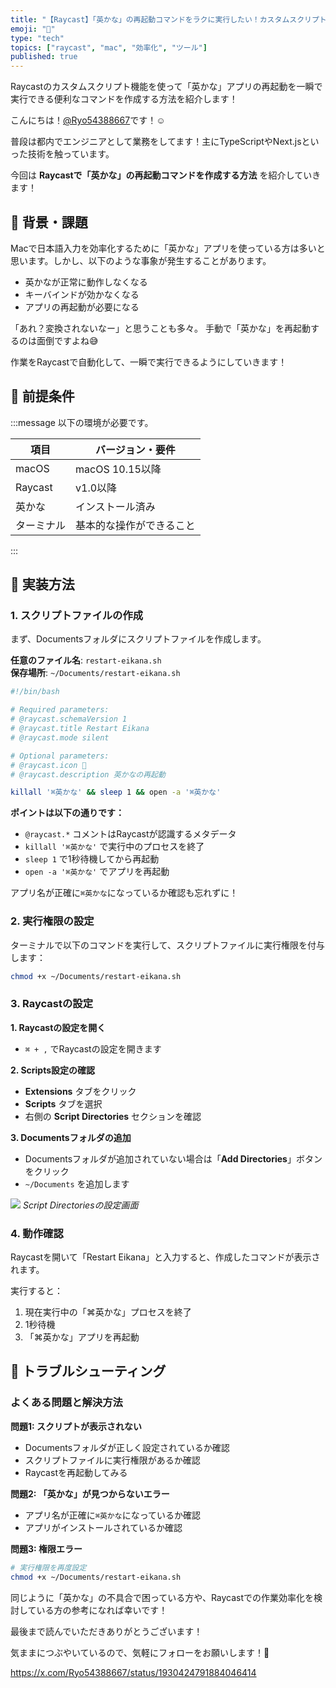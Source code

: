 ```yaml
---
title: "【Raycast】「英かな」の再起動コマンドをラクに実行したい！カスタムスクリプトの設定方法"
emoji: "🔄"
type: "tech"
topics: ["raycast", "mac", "効率化", "ツール"]
published: true
---
```


Raycastのカスタムスクリプト機能を使って「英かな」アプリの再起動を一瞬で実行できる便利なコマンドを作成する方法を紹介します！

こんにちは！[@Ryo54388667](https://x.com/Ryo54388667)です！☺️

普段は都内でエンジニアとして業務をしてます！主にTypeScriptやNext.jsといった技術を触っています。

今回は **Raycastで「英かな」の再起動コマンドを作成する方法** を紹介していきます！

## 📌 背景・課題

Macで日本語入力を効率化するために「英かな」アプリを使っている方は多いと思います。しかし、以下のような事象が発生することがあります。

- 英かなが正常に動作しなくなる
- キーバインドが効かなくなる
- アプリの再起動が必要になる

「あれ？変換されないなー」と思うことも多々。
手動で「英かな」を再起動するのは面倒ですよね😅

作業をRaycastで自動化して、一瞬で実行できるようにしていきます！

## 📌 前提条件

:::message
以下の環境が必要です。

| 項目 | バージョン・要件 |
|------|-----------------|
| macOS | macOS 10.15以降 |
| Raycast | v1.0以降 |
| 英かな | インストール済み |
| ターミナル | 基本的な操作ができること |

:::

## 📌 実装方法

### 1. スクリプトファイルの作成

まず、Documentsフォルダにスクリプトファイルを作成します。

**任意のファイル名**: `restart-eikana.sh`  
**保存場所**: `~/Documents/restart-eikana.sh`

```bash:restart-eikana.sh
#!/bin/bash

# Required parameters:
# @raycast.schemaVersion 1
# @raycast.title Restart Eikana
# @raycast.mode silent

# Optional parameters:
# @raycast.icon 🔄
# @raycast.description 英かなの再起動

killall '⌘英かな' && sleep 1 && open -a '⌘英かな'
```

**ポイントは以下の通りです：**
- `@raycast.*` コメントはRaycastが認識するメタデータ
- `killall '⌘英かな'` で実行中のプロセスを終了
- `sleep 1` で1秒待機してから再起動
- `open -a '⌘英かな'` でアプリを再起動

アプリ名が正確に`⌘英かな`になっているか確認も忘れずに！

### 2. 実行権限の設定

ターミナルで以下のコマンドを実行して、スクリプトファイルに実行権限を付与します：

```bash
chmod +x ~/Documents/restart-eikana.sh
```

### 3. Raycastの設定

**1. Raycastの設定を開く**
- `⌘ + ,` でRaycastの設定を開きます

**2. Scripts設定の確認**
- **Extensions** タブをクリック
- **Scripts** タブを選択
- 右側の **Script Directories** セクションを確認

**3. Documentsフォルダの追加**
- Documentsフォルダが追加されていない場合は「**Add Directories**」ボタンをクリック
- `~/Documents` を追加します

![](https://storage.googleapis.com/zenn-user-upload/f393f7c9ad84-20250814.png)
*Script Directoriesの設定画面*

### 4. 動作確認

Raycastを開いて「Restart Eikana」と入力すると、作成したコマンドが表示されます。

実行すると：
1. 現在実行中の「⌘英かな」プロセスを終了
2. 1秒待機
3. 「⌘英かな」アプリを再起動

## 📌 トラブルシューティング

### よくある問題と解決方法

**問題1: スクリプトが表示されない**
- Documentsフォルダが正しく設定されているか確認
- スクリプトファイルに実行権限があるか確認
- Raycastを再起動してみる

**問題2: 「英かな」が見つからないエラー**
- アプリ名が正確に`⌘英かな`になっているか確認
- アプリがインストールされているか確認

**問題3: 権限エラー**
```bash
# 実行権限を再度設定
chmod +x ~/Documents/restart-eikana.sh
```

同じように「英かな」の不具合で困っている方や、Raycastでの作業効率化を検討している方の参考になれば幸いです！

最後まで読んでいただきありがとうございます！

気ままにつぶやいているので、気軽にフォローをお願いします！🥺

https://x.com/Ryo54388667/status/1930424791884046414

